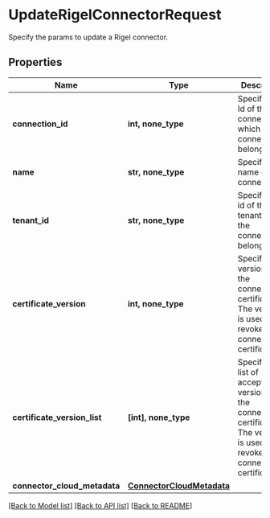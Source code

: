 # UpdateRigelConnectorRequest

Specify the params to update a Rigel connector.

## Properties
Name | Type | Description | Notes
------------ | ------------- | ------------- | -------------
**connection_id** | **int, none_type** | Specifies the Id of the connection which this connector belongs to. | 
**name** | **str, none_type** | Specifies the name of the connector. | 
**tenant_id** | **str, none_type** | Specifies the id of the tenant which the connector belongs to. | 
**certificate_version** | **int, none_type** | Specifies the version of the connector&#39;s certificate. The version is used to revoke/renew connector&#39;s certificates. | [optional] 
**certificate_version_list** | **[int], none_type** | Specifies the list of accepted version of the connector&#39;s certificate. The version is used to revoke/renew connector&#39;s certificates. | [optional] 
**connector_cloud_metadata** | [**ConnectorCloudMetadata**](ConnectorCloudMetadata.md) |  | [optional] 

[[Back to Model list]](../README.md#documentation-for-models) [[Back to API list]](../README.md#documentation-for-api-endpoints) [[Back to README]](../README.md)


